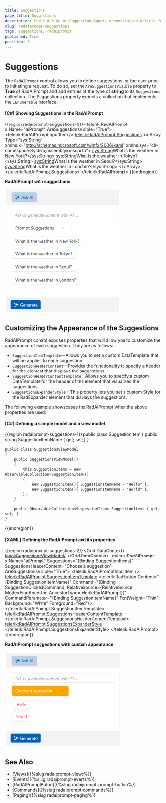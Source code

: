```yaml
---
title: Suggestions
page_title: Suggestions
description: Check our &quot;Suggestions&quot; documentation article for the RadAIPrompt control.
slug: radaiprompt-suggestions
tags: suggestions, radaiprompt
published: True
position: 3
---
```


# Suggestions

The `RadAIPrompt` control allows you to define suggestions for the user prior to initiating a request. To do so, set the `AreSuggestionsVisible` property to __True__ of RadAIPrompt and add entries of the type of __string__ to its `Suggestions` collection. The Suggestions property expects a collection that implements the `IEnumerable` interface.

#### __[C#] Showing Suggestions in the RadAIPrompt__
{{region radaiprompt-suggestions-0}}
    <telerik:RadAIPrompt x:Name="aiPrompt" AreSuggestionsVisible="True">
        <telerik:RadAIPromptInputItem />
        <telerik:RadAIPrompt.Suggestions>
            <x:Array Type="sys:String"
                     xmlns:x="http://schemas.microsoft.com/winfx/2006/xaml"
                     xmlns:sys="clr-namespace:System;assembly=mscorlib">
                <sys:String>What is the weather in New York?</sys:String>
                <sys:String>What is the weather in Tokyo?</sys:String>
                <sys:String>What is the weather in Seoul?</sys:String>
                <sys:String>What is the weather in London?</sys:String>
            </x:Array>
        </telerik:RadAIPrompt.Suggestions>
    </telerik:RadAIPrompt>
{{endregion}}

__RadAIPrompt with suggestions__

![WPF RadAIPrompt with suggestions](images/radaiprompt-suggestions-0.png)

## Customizing the Appearance of the Suggestions

RadAIPrompt control exposes properties that will allow you to customize the appearance of each suggestion. They are as follows:

* `SuggestionItemTemplate`&mdash;Allows you to set a custom DataTemplate that will be applied to each suggestion.
* `SuggestionHeaderContent`&mdash;Provides the functionality to specify a header for the element that displays the suggestions.
* `SuggestionHeaderContentTemplate`&mdash;Allows you to specify a custom DataTemplate for the header of the element that visualizes the suggestions.
* `SuggestionsExpanderStyle`&mdash;This property lets you set a custom Style for the RadExpander element that displays the suggestions.

The following example showscases the RadAIPrompt when the above properties are used:

#### __[C#] Defining a sample model and a view model__
{{region radaiprompt-suggestions-1}}
    public class SuggestionItem
    {
        public string SuggestionItemName { get; set; }
    }

    public class SuggestionsViewModel
    {
        public SuggestionsViewModel()
        {
    		this.SuggestionItems = new ObservableCollection<SuggestionItem>()
    		{
    			new SuggestionItem(){ SuggestionItemName = "Hello" },
    			new SuggestionItem(){ SuggestionItemName = "World" },
    		};
        }

        public ObservableCollection<SuggestionItem> SuggestionItems { get; set; }
    }
{{endregion}}

#### __[XAML] Defining the RadAIPrompt and its properties__
{{region radaiprompt-suggestions-2}}
    <Grid>
        <Grid.DataContext>
            <local:SuggestionsViewModel/>
        </Grid.DataContext>
        <telerik:RadAIPrompt x:Name="aiPrompt" 
                             Suggestions="{Binding SuggestionItems}" 
                             SuggestionsHeaderContent="Choose a suggestion" 
                             AreSuggestionsVisible="True">
            <telerik:RadAIPromptInputItem />
            <telerik:RadAIPrompt.SuggestionItemTemplate>
                <DataTemplate>
                    <telerik:RadButton Content="{Binding SuggestionItemName}"
                                       Command="{Binding SuggestionClickedCommand, RelativeSource={RelativeSource Mode=FindAncestor, AncestorType=telerik:RadAIPrompt}}"
                                       CommandParameter="{Binding SuggestionItemName}"
                                       FontWeight="Thin"
                                       Background="White"
                                       Foreground="Red"/>
                </DataTemplate>
            </telerik:RadAIPrompt.SuggestionItemTemplate>
            <telerik:RadAIPrompt.SuggestionsHeaderContentTemplate>
                <DataTemplate>
                    <TextBlock Text="{Binding}" FontWeight="Thin" FontStyle="Italic" Foreground="White"/>
                </DataTemplate>
            </telerik:RadAIPrompt.SuggestionsHeaderContentTemplate>
            <telerik:RadAIPrompt.SuggestionsExpanderStyle>
                <!-- If you use NoXaml dlls set the BasedOn property of the Style: BasedOn="{StaticResource SuggestionsExpanderStyle}" -->
                <Style TargetType="telerik:RadExpander">
                    <Setter Property="Background" Value="Orange"/>
                </Style>
            </telerik:RadAIPrompt.SuggestionsExpanderStyle>
        </telerik:RadAIPrompt>
    </Grid>
{{endregion}}

__RadAIPrompt suggestions with custom appearance__

![WPF RadAIPrompt suggestions with custom appearance](images/radaiprompt-suggestions-1.png)

## See Also
* [Views]({%slug radaiprompt-views%})
* [Events]({%slug radaiprompt-events%})
* [RadAIPromptButon]({%slug radaiprompt-prompt-button%})
* [Commands]({%slug radaiprompt-commands%})
* [Paging]({%slug radaiprompt-paging%})
